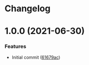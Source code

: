 # Changelog

# 1.0.0 (2021-06-30)


### Features

* Initial commit ([61679ac](https://github.com/moletti/ansible-skeleton-default/commit/61679ac5698865dd6d2b4ec7aa0592378144cd59))
